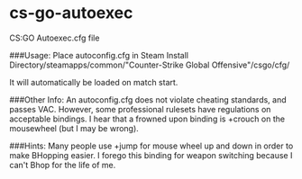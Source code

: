 cs-go-autoexec
==============

CS:GO Autoexec.cfg file

###Usage:
Place autoconfig.cfg in Steam Install Directory/steamapps/common/"Counter-Strike Global Offensive"/csgo/cfg/

It will automatically be loaded on match start.

###Other Info:
An autoconfig.cfg does not violate cheating standards, and passes VAC. However, some professional 
rulesets have regulations on acceptable bindings. I hear that a frowned upon binding is +crouch on the mousewheel (but I may be wrong). 

###Hints:
Many people use +jump for mouse wheel up and down in order to make BHopping easier. 
I forego this binding for weapon switching because I can't Bhop for the life of me.

